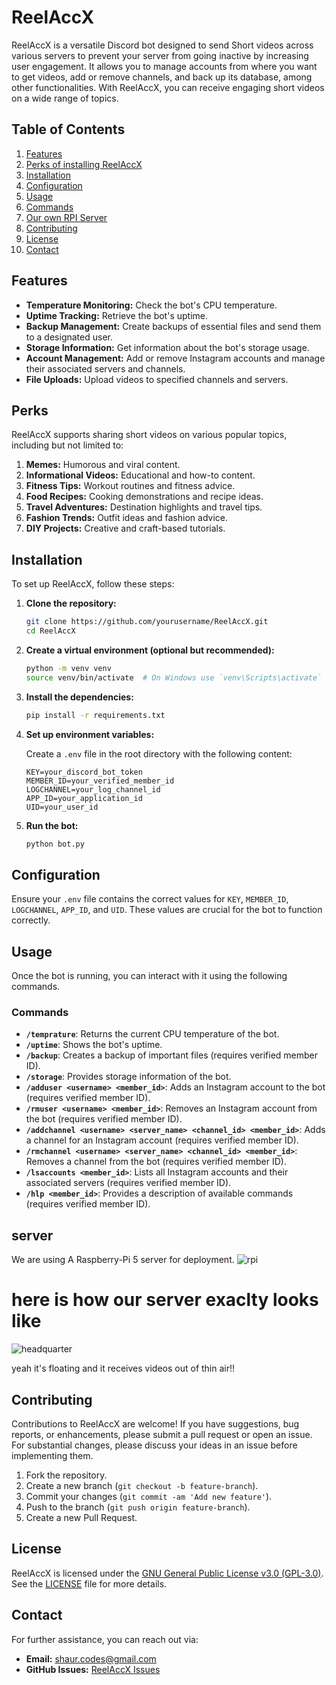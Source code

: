 # ReelAccX

ReelAccX is a versatile Discord bot designed to send Short videos across various servers to prevent your server from going inactive by increasing user engagement. It allows you to manage accounts from where you want to get videos, add or remove channels, and back up its database, among other functionalities. With ReelAccX, you can receive engaging short videos on a wide range of topics.

## Table of Contents
1. [Features](#features)
2. [Perks of installing ReelAccX](#Perks)
3. [Installation](#installation)
4. [Configuration](#configuration)
5. [Usage](#usage)
6. [Commands](#commands)
7. [Our own RPI Server](#server)
8. [Contributing](#contributing)
9. [License](#license)
10. [Contact](#contact)

## Features
- **Temperature Monitoring:** Check the bot's CPU temperature.
- **Uptime Tracking:** Retrieve the bot's uptime.
- **Backup Management:** Create backups of essential files and send them to a designated user.
- **Storage Information:** Get information about the bot's storage usage.
- **Account Management:** Add or remove Instagram accounts and manage their associated servers and channels.
- **File Uploads:** Upload videos to specified channels and servers.

## Perks

ReelAccX supports sharing short videos on various popular topics, including but not limited to:

1. **Memes:** Humorous and viral content.
2. **Informational Videos:** Educational and how-to content.
3. **Fitness Tips:** Workout routines and fitness advice.
4. **Food Recipes:** Cooking demonstrations and recipe ideas.
5. **Travel Adventures:** Destination highlights and travel tips.
6. **Fashion Trends:** Outfit ideas and fashion advice.
7. **DIY Projects:** Creative and craft-based tutorials.

## Installation

To set up ReelAccX, follow these steps:

1. **Clone the repository:**

   ```bash
   git clone https://github.com/yourusername/ReelAccX.git
   cd ReelAccX
   ```

2. **Create a virtual environment (optional but recommended):**

   ```bash
   python -m venv venv
   source venv/bin/activate  # On Windows use `venv\Scripts\activate`
   ```

3. **Install the dependencies:**

   ```bash
   pip install -r requirements.txt
   ```

4. **Set up environment variables:**

   Create a `.env` file in the root directory with the following content:

   ```
   KEY=your_discord_bot_token
   MEMBER_ID=your_verified_member_id
   LOGCHANNEL=your_log_channel_id
   APP_ID=your_application_id
   UID=your_user_id
   ```

5. **Run the bot:**

   ```bash
   python bot.py
   ```

## Configuration

Ensure your `.env` file contains the correct values for `KEY`, `MEMBER_ID`, `LOGCHANNEL`, `APP_ID`, and `UID`. These values are crucial for the bot to function correctly.

## Usage

Once the bot is running, you can interact with it using the following commands. 

### Commands

- **`/temprature`**: Returns the current CPU temperature of the bot.
- **`/uptime`**: Shows the bot's uptime.
- **`/backup`**: Creates a backup of important files (requires verified member ID).
- **`/storage`**: Provides storage information of the bot.
- **`/adduser <username> <member_id>`**: Adds an Instagram account to the bot (requires verified member ID).
- **`/rmuser <username> <member_id>`**: Removes an Instagram account from the bot (requires verified member ID).
- **`/addchannel <username> <server_name> <channel_id> <member_id>`**: Adds a channel for an Instagram account (requires verified member ID).
- **`/rmchannel <username> <server_name> <channel_id> <member_id>`**: Removes a channel from the bot (requires verified member ID).
- **`/lsaccounts <member_id>`**: Lists all Instagram accounts and their associated servers (requires verified member ID).
- **`/hlp <member_id>`**: Provides a description of available commands (requires verified member ID).
## server
We are using A Raspberry-Pi 5 server for deployment.
![rpi](https://github.com/user-attachments/assets/3b59ae7a-25d9-4e9b-bbda-3435b62e2f4b)

# here is how our server exaclty looks like
![headquarter](https://github.com/user-attachments/assets/8912f2a6-c64a-4238-9171-6c44a670b2db)

yeah it's floating and it receives videos out of thin air!!


## Contributing

Contributions to ReelAccX are welcome! If you have suggestions, bug reports, or enhancements, please submit a pull request or open an issue. For substantial changes, please discuss your ideas in an issue before implementing them.

1. Fork the repository.
2. Create a new branch (`git checkout -b feature-branch`).
3. Commit your changes (`git commit -am 'Add new feature'`).
4. Push to the branch (`git push origin feature-branch`).
5. Create a new Pull Request.

## License

ReelAccX is licensed under the [GNU General Public License v3.0 (GPL-3.0)](https://opensource.org/licenses/GPL-3.0). See the [LICENSE](LICENSE) file for more details.

## Contact

For further assistance, you can reach out via:

- **Email:** shaur.codes@gmail.com
- **GitHub Issues:** [ReelAccX Issues](https://github.com/shaur-codes/reelaccx/issues)
